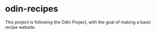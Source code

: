 # odin-recipes

This project is following the Odin Project, with the goal of making a basic recipe website.
